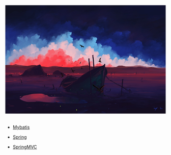 

<div align="center"><img width="600" height="340" src="https://github.com/NTFSk/JavaLearning/blob/master/pictures/readme_pictrues/wallhaven-13mk9v.jpg"/></div>
<br>


* [Mybatis](https://github.com/NTFSk/JavaLearning/tree/master/source/Mybatis)

* [Spring](https://github.com/NTFSk/JavaLearning/tree/master/source/Spring)

* [SpringMVC](https://github.com/NTFSk/JavaLearning/tree/master/source/SpringMVC)
